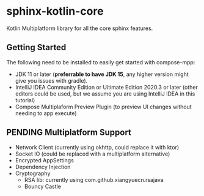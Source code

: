 # sphinx-kotlin-core

Kotlin Multiplatform library for all the core sphinx features.

## Getting Started

The following need to be installed to easily get started with compose-mpp:

- JDK 11 or later (**preferrable to have JDK 15**, any higher version might give you issues with gradle).
- IntelliJ IDEA Community Edition or Ultimate Edition 2020.3 or later (other editors could be used, but we assume you are using IntelliJ IDEA in this tutorial)
- Compose Multiplaform Preview Plugin (to preview UI changes without needing to app execute)

## PENDING Multiplatform Support

- Network Client (currently using okhttp, could replace it with ktor)
- Socket IO (could be replaced with a multiplatform alternative)
- Encrypted AppSettings
- Dependency Injection
- Cryptography 
    - RSA lib: currently using com.github.xiangyuecn.rsajava
    - Bouncy Castle
